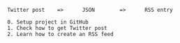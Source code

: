 


        Twitter post    =>      JSON        =>      RSS entry

        0. Setup project in GitHub
        1. Check how to get Twitter post
        2. Learn how to create an RSS feed
